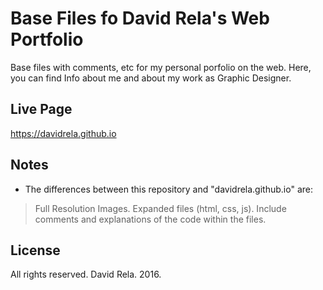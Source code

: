 # Base Files fo David Rela's Web Portfolio
Base files with comments, etc for my personal porfolio on the web. Here, you can find Info about me and about my work as Graphic Designer.

## Live Page
https://davidrela.github.io

## Notes
- The differences between this repository and "davidrela.github.io" are:
> Full Resolution Images.
> Expanded files (html, css, js).
> Include comments and explanations of the code within the files.

## License
All rights reserved. David Rela. 2016.

